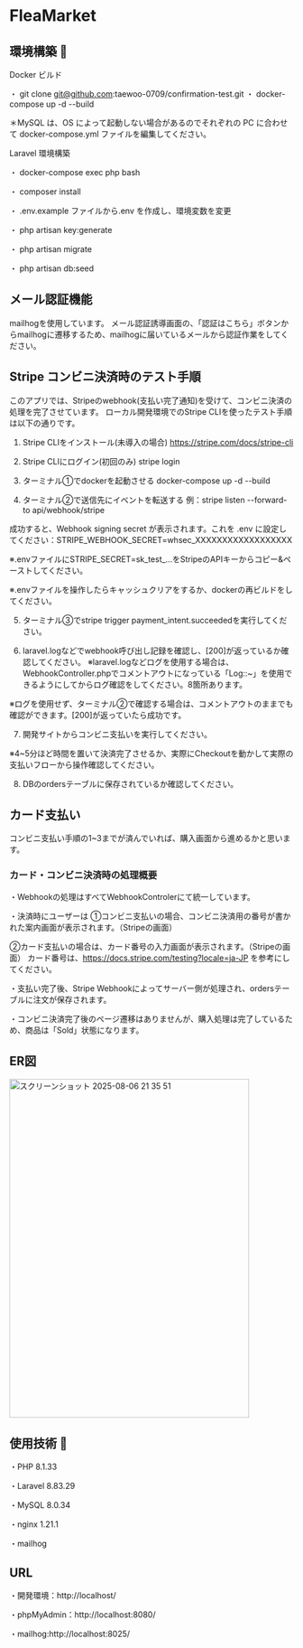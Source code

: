 # FleaMarket

## 環境構築 🔗

Docker ビルド

・  git clone git@github.com:taewoo-0709/confirmation-test.git
・  docker-compose up -d --build

＊MySQL は、OS によって起動しない場合があるのでそれぞれの PC に合わせて docker-compose.yml ファイルを編集してください。

Laravel 環境構築

・ docker-compose exec php bash

・ composer install

・ .env.example ファイルから.env を作成し、環境変数を変更

・ php artisan key:generate

・ php artisan migrate

・ php artisan db:seed

## メール認証機能
mailhogを使用しています。
メール認証誘導画面の、「認証はこちら」ボタンからmailhogに遷移するため、mailhogに届いているメールから認証作業をしてください。

## Stripe コンビニ決済時のテスト手順
このアプリでは、Stripeのwebhook(支払い完了通知)を受けて、コンビニ決済の処理を完了させています。
ローカル開発環境でのStripe CLIを使ったテスト手順は以下の通りです。

1. Stripe CLIをインストール(未導入の場合)
https://stripe.com/docs/stripe-cli

2. Stripe CLIにログイン(初回のみ)
stripe login

3. ターミナル①でdockerを起動させる
docker-compose up -d --build

4. ターミナル②で送信先にイベントを転送する
例：stripe listen --forward-to api/webhook/stripe

成功すると、Webhook signing secret が表示されます。これを .env に設定してください：STRIPE_WEBHOOK_SECRET=whsec_XXXXXXXXXXXXXXXXXX

 ※.envファイルにSTRIPE_SECRET=sk_test_...をStripeのAPIキーからコピー&ペーストしてください。

 ※.envファイルを操作したらキャッシュクリアをするか、dockerの再ビルドをしてください。

5. ターミナル③でstripe trigger payment_intent.succeededを実行してください。

6. laravel.logなどでwebhook呼び出し記録を確認し、[200]が返っているか確認してください。
※laravel.logなどログを使用する場合は、WebhookController.phpでコメントアウトになっている「Log::~」を使用できるようにしてからログ確認をしてください。8箇所あります。

※ログを使用せず、ターミナル②で確認する場合は、コメントアウトのままでも確認ができます。[200]が返っていたら成功です。

7. 開発サイトからコンビニ支払いを実行してください。

※4~5分ほど時間を置いて決済完了させるか、実際にCheckoutを動かして実際の支払いフローから操作確認してください。

8. DBのordersテーブルに保存されているか確認してください。

## カード支払い
コンビニ支払い手順の1~3までが済んでいれば、購入画面から進めるかと思います。


### カード・コンビニ決済時の処理概要
・Webhookの処理はすべてWebhookControlerにて統一しています。

・決済時にユーザーは
①コンビニ支払いの場合、コンビニ決済用の番号が書かれた案内画面が表示されます。（Stripeの画面）

②カード支払いの場合は、カード番号の入力画面が表示されます。（Stripeの画面）
カード番号は、https://docs.stripe.com/testing?locale=ja-JP を参考にしてください。

・支払い完了後、Stripe Webhookによってサーバー側が処理され、ordersテーブルに注文が保存されます。

・コンビニ決済完了後のページ遷移はありませんが、購入処理は完了しているため、商品は「Sold」状態になります。


## ER図
<img width="425" height="600" alt="スクリーンショット 2025-08-06 21 35 51" src="https://github.com/user-attachments/assets/ac90230f-e975-4237-b6b5-2774eeec8c15" />

## 使用技術 🔗

・PHP 8.1.33

・Laravel 8.83.29

・MySQL 8.0.34

・nginx 1.21.1

・mailhog

## URL

・開発環境：http://localhost/

・phpMyAdmin：http://localhost:8080/

・mailhog:http://localhost:8025/
